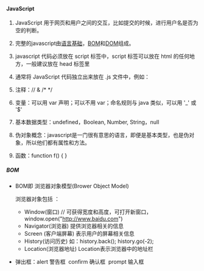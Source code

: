#### JavaScript

1. JavaScript 用于网页和用户之间的交互，比如提交的时候，进行用户名是否为空的判断。 

2. 完整的javascript由[语言基础](http://how2j.cn/k/javascript/javascript-type/428.html)，[BOM](http://how2j.cn/k/javascript/javascript-bom-window/449.html)和[DOM](http://how2j.cn/k/dom/dom-node/457.html)组成。

3. javascript 代码必须放在 script 标签中，script 标签可以放在 html 的任何地方，一般建议放在 head 标签里  

4. 通常将 JavaScript 代码独立出来放在 .js 文件中，例如：

   <script src="http://how2j.cn/study/hello.js"></script>

5. 注释：//  &  /* */

6. 变量：可以用 var 声明；可以不用 var；命名规则与 java 类似，可以用 '_' 或 '$'

7. 基本数据类型：undefined，Boolean, Number, String，null

8. 伪对象概念：javascript是一门很有意思的语言，即便是基本类型，也是伪对象，所以他们都有属性和方法。

9. 函数：function f() { }


##### BOM

- BOM即 浏览器对象模型(Brower Object Model) 

  浏览器对象包括 ：

  - Window(窗口) 	// 可获得宽度和高度，可打开新窗口，window.open("http://www.baidu.com")
  - Navigator(浏览器)         提供浏览器相关的信息
  - Screen (客户端屏幕)     表示用户的屏幕相关信息
  - History(访问历史)         如：history.back();     history.go(-2);
  - Location(浏览器地址)   Location表示浏览器中的地址栏

- 弹出框：alert	警告框	
  ​               confirm	确认框	
  ​               prompt	输入框

